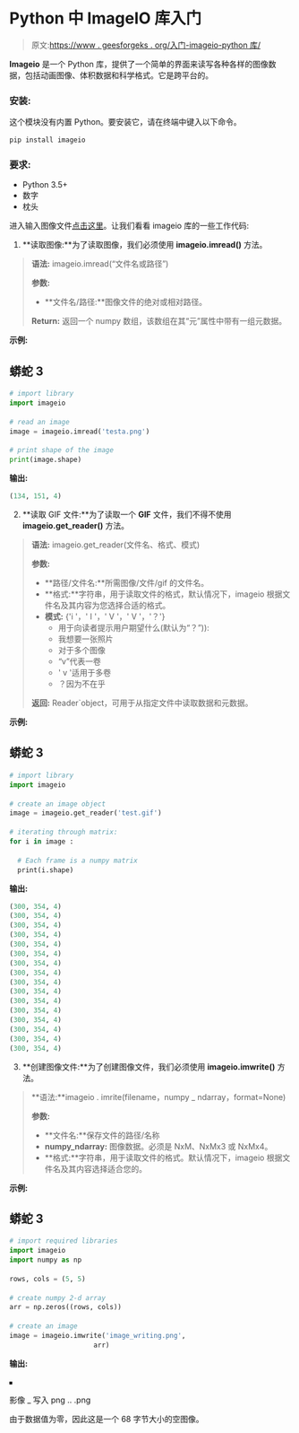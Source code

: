 # Python 中 ImageIO 库入门

> 原文:[https://www . geesforgeks . org/入门-imageio-python 库/](https://www.geeksforgeeks.org/getting-started-with-imageio-library-in-python/)

**Imageio** 是一个 Python 库，提供了一个简单的界面来读写各种各样的图像数据，包括动画图像、体积数据和科学格式。它是跨平台的。

### **安装:**

这个模块没有内置 Python。要安装它，请在终端中键入以下命令。

```py
pip install imageio
```

### 要求:

*   Python 3.5+
*   数字
*   枕头

进入输入图像文件[点击这里](https://drive.google.com/drive/folders/1-LiHXEXA7MAY16wGxfsquQHH5ZToJ3ic)。让我们看看 imageio 库的一些工作代码:

1) **读取图像:**为了读取图像，我们必须使用 **imageio.imread()** 方法。

> **语法:** imageio.imread(“文件名或路径”)
> 
> **参数:**
> 
> *   **文件名/路径:**图像文件的绝对或相对路径。
> 
> **Return:** 返回一个 numpy 数组，该数组在其“元”属性中带有一组元数据。

**示例:**

## 蟒蛇 3

```py
# import library
import imageio

# read an image
image = imageio.imread('testa.png')

# print shape of the image
print(image.shape) 
```

**输出:**

```py
(134, 151, 4)
```

2) **读取 GIF 文件:**为了读取一个 **GIF** 文件，我们不得不使用 **imageio.get_reader()** 方法。

> **语法:** imageio.get_reader(文件名、格式、模式)
> 
> **参数:**
> 
> *   **路径/文件名:**所需图像/文件/gif 的文件名。
> *   **格式:**字符串，用于读取文件的格式，默认情况下，imageio 根据文件名及其内容为您选择合适的格式。
> *   **模式:** {'i '，' I '，' V '，' V '，'？'}
>     *   用于向读者提示用户期望什么(默认为“？”)):
>     *   我想要一张照片
>     *   对于多个图像
>     *   “v”代表一卷
>     *   ' v '适用于多卷
>     *   ？因为不在乎
> 
> **返回:** Reader`object，可用于从指定文件中读取数据和元数据。

**示例:**

## 蟒蛇 3

```py
# import library
import imageio

# create an image object
image = imageio.get_reader('test.gif')

# iterating through matrix:
for i in image :

  # Each frame is a numpy matrix
  print(i.shape)
```

**输出:**

```py
(300, 354, 4)
(300, 354, 4)
(300, 354, 4)
(300, 354, 4)
(300, 354, 4)
(300, 354, 4)
(300, 354, 4)
(300, 354, 4)
(300, 354, 4)
(300, 354, 4)
(300, 354, 4)
(300, 354, 4)
(300, 354, 4)
(300, 354, 4)
(300, 354, 4)
(300, 354, 4)
```

3) **创建图像文件:**为了创建图像文件，我们必须使用 **imageio.imwrite()** 方法。

> **语法:**imageio . imrite(filename，numpy _ ndarray，format=None)
> 
> **参数:**
> 
> *   **文件名:**保存文件的路径/名称
> *   **numpy_ndarray:** 图像数据。必须是 NxM、NxMx3 或 NxMx4。
> *   **格式:**字符串，用于读取文件的格式。默认情况下，imageio 根据文件名及其内容选择适合您的。

**示例:**

## 蟒蛇 3

```py
# import required libraries
import imageio
import numpy as np

rows, cols = (5, 5) 

# create numpy 2-d array
arr = np.zeros((rows, cols))

# create an image
image = imageio.imwrite('image_writing.png', 
                     arr)
```

**输出:**

![](img/584c57a7d74357ec4d774b3a162070d4.png)

影像 _ 写入 png .. .png

由于数据值为零，因此这是一个 68 字节大小的空图像。